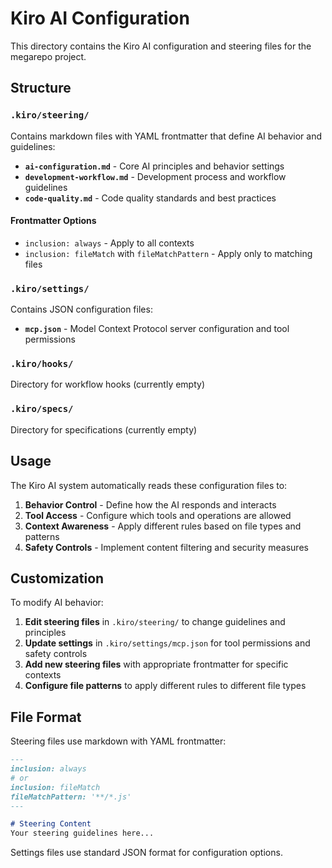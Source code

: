 # Kiro AI Configuration

This directory contains the Kiro AI configuration and steering files for the megarepo project.

## Structure

### `.kiro/steering/`
Contains markdown files with YAML frontmatter that define AI behavior and guidelines:

- **`ai-configuration.md`** - Core AI principles and behavior settings
- **`development-workflow.md`** - Development process and workflow guidelines  
- **`code-quality.md`** - Code quality standards and best practices

#### Frontmatter Options
- `inclusion: always` - Apply to all contexts
- `inclusion: fileMatch` with `fileMatchPattern` - Apply only to matching files

### `.kiro/settings/`
Contains JSON configuration files:

- **`mcp.json`** - Model Context Protocol server configuration and tool permissions

### `.kiro/hooks/`
Directory for workflow hooks (currently empty)

### `.kiro/specs/`
Directory for specifications (currently empty)

## Usage

The Kiro AI system automatically reads these configuration files to:

1. **Behavior Control** - Define how the AI responds and interacts
2. **Tool Access** - Configure which tools and operations are allowed
3. **Context Awareness** - Apply different rules based on file types and patterns
4. **Safety Controls** - Implement content filtering and security measures

## Customization

To modify AI behavior:

1. **Edit steering files** in `.kiro/steering/` to change guidelines and principles
2. **Update settings** in `.kiro/settings/mcp.json` for tool permissions and safety controls
3. **Add new steering files** with appropriate frontmatter for specific contexts
4. **Configure file patterns** to apply different rules to different file types

## File Format

Steering files use markdown with YAML frontmatter:

```markdown
---
inclusion: always
# or
inclusion: fileMatch
fileMatchPattern: '**/*.js'
---

# Steering Content
Your steering guidelines here...
```

Settings files use standard JSON format for configuration options.